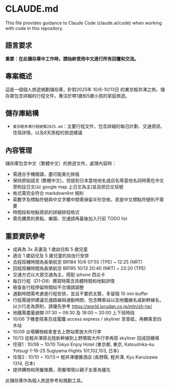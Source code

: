 # CLAUDE.md

This file provides guidance to Claude Code (claude.ai/code) when working with code in this repository.

## 語言要求

**重要：在此儲存庫中工作時，請始終使用中文進行所有回覆和交流。**

## 專案概述

這是一個個人旅遊規劃儲存庫，針對2025年 10/6-10/13日 的東京輕井澤之旅。儲存庫包含詳細的行程文件，專注於帶1歲和5歲小孩的家庭旅遊。

## 儲存庫結構

- `東京輕井澤行程總覽2025.md`：主要行程文件，包含詳細的每日計劃、交通資訊、住宿詳情，以及8天旅程的旅遊建議

## 內容管理

儲存庫包含中文（繁體中文）的旅遊文件。處理內容時：

- 需適合手機閱讀，盡可能美化排版
- 保持原始語言 (繁體中文)，但提到日本當地地名或店名等當地名詞時需在中文旁附註日文(以 google map 上日文為主)並且把日文括號
- 格式需完全符合 markdownlint 規則
- 英數字及標點符號與中文字體中間需保留半形空格，若是中文標點符號則不需要
- 時間段和地點資訊的詳細排程格式
- 需先購票的景點、樂園、交通請再最後加入行前 TODO list

## 重要資訊參考

- 成員為 3x 夫妻及 1 歲幼兒和 5 歲兒童
- 適合 1 歲幼兒及 5 歲兒童的自由行安排
- 去程班機時間為長榮航空 BR184 10/6 07:55 (TPE) ~ 12:25 (NRT)
- 回程班機時間為長榮航空 BR195 10/13 20:40 (NRT) ~ 23:20 (TPE)
- 交通方式以大眾交通為主，搭配 iphone 西瓜卡
- 每日行程（D1-D8）撰寫時需含具體時間和地點詳情
- 檢查各行程停留時間如不合理請調整
- 通勤時間需考慮進行程安排，並且不要抓太緊，多留個 10 min buffer
- 行程需提供建議交通路線與通勤時間，包含轉乘站以及地鐵線名或新幹線名，以少行走為原則，請優先參考 https://world.jorudan.co.jp/mln/zh-tw/
- 地鐵需盡量避開 07:30 ~ 09:30 及 18:00 ~ 20:00 上下班時段
- 10/06 下機會搭乘京成電鐵 access express / skyliner 至青砥，再轉乘至四木站
- 10/09 台場購物結束會去上野站寄放大件行李
- 10/13 從輕井澤搭北陸新幹線到上野領取大件行李再搭 skyliner 回成田機場
- 住宿1 : 10/06 ~ 10/10 Tokyo Enjoy Hotel (東京都, 東京, Katsushika-ku Yotsugi 1-16-25 Sugiyama Hights 101,102,103, 日本)
- 住宿2 : 10/10 ~ 10/13-> 輕井澤優雅酒店 (長野縣, 輕井澤, Kyu Karuizawa 1314, 日本)
- 提供購物和用餐推薦，用餐環境以親子友善為優先

此儲存庫作為個人旅遊參考和規劃工具。
